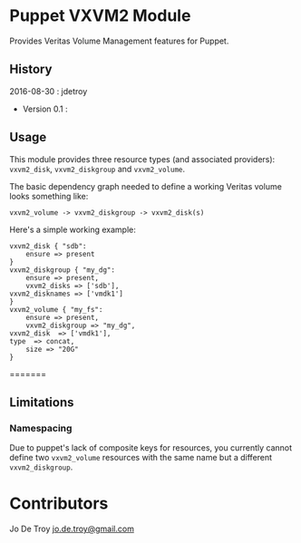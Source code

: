 Puppet VXVM2 Module
===================

Provides Veritas Volume Management features for Puppet.

History
-------
2016-08-30 : jdetroy

  * Version 0.1 : 



Usage
-----

This module provides three resource types (and associated providers):
`vxvm2_disk`, `vxvm2_diskgroup` and `vxvm2_volume`.

The basic dependency graph needed to define a working Veritas volume
looks something like:

    vxvm2_volume -> vxvm2_diskgroup -> vxvm2_disk(s)

Here's a simple working example:

    vxvm2_disk { "sdb":
        ensure => present
    }
    vxvm2_diskgroup { "my_dg":
        ensure => present,
        vxvm2_disks => ['sdb'],
	vxvm2_disknames => ['vmdk1']
    }
    vxvm2_volume { "my_fs":
        ensure => present,
        vxvm2_diskgroup => "my_dg",
	vxvm2_disk  => ['vmdk1'],
  	type  => concat,
        size => "20G"
    }

=======

Limitations
-----------

### Namespacing

Due to puppet's lack of composite keys for resources, you currently
cannot define two `vxvm2_volume` resources with the same name but
a different `vxvm2_diskgroup`.


Contributors
=======

Jo De Troy <jo.de.troy@gmail.com>
